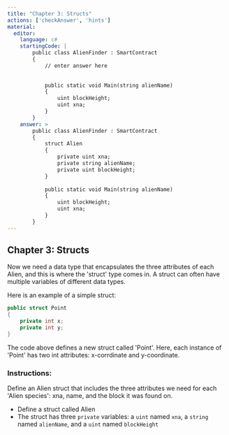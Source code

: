 ```yaml
---
title: "Chapter 3: Structs"
actions: ['checkAnswer', 'hints']
material: 
  editor:
    language: c#
    startingCode: |
        public class AlienFinder : SmartContract
        {
            // enter answer here
            
            
            public static void Main(string alienName)
            {
                uint blockHeight;
                uint xna; 
            }
        }
    answer: > 
        public class AlienFinder : SmartContract
        {
            struct Alien
            {
                private uint xna;
                private string alienName;
                private uint blockHeight;
            }
            
            public static void Main(string alienName)
            {
                uint blockHeight;
                uint xna; 
            }
        }
---
```


## Chapter 3: Structs

Now we need a data type that encapsulates the three attributes of each Alien, and this is where the 'struct' type comes in. A struct can often have multiple variables of different data types. 

Here is an example of a simple struct: 

```c#
public struct Point
{
    private int x;
    private int y;
}
```

The code above defines a new struct called 'Point'. Here, each instance of 'Point' has two int attributes: x-corrdinate and y-coordinate. 

### Instructions: 

Define an Alien struct that includes the three attributes we need for each 'Alien species': xna, name, and the block it was found on. 

- Define a struct called Alien
- The struct has three `private` variables: a `uint` named `xna`, a `string` named `alienName`, and a `uint` named `blockHeight`


